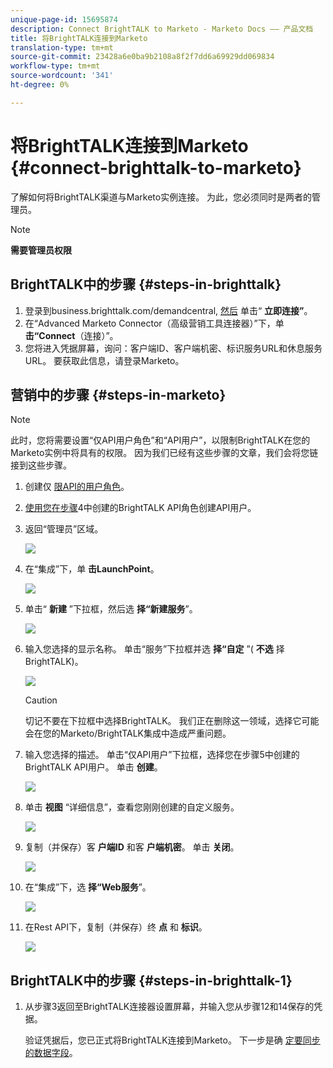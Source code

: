 ```yaml
---
unique-page-id: 15695874
description: Connect BrightTALK to Marketo - Marketo Docs —— 产品文档
title: 将BrightTALK连接到Marketo
translation-type: tm+mt
source-git-commit: 23428a6e0ba9b2108a8f2f7dd6a69929dd069834
workflow-type: tm+mt
source-wordcount: '341'
ht-degree: 0%

---
```



# 将BrightTALK连接到Marketo {#connect-brighttalk-to-marketo}

了解如何将BrightTALK渠道与Marketo实例连接。 为此，您必须同时是两者的管理员。

>[!NOTE]
>
>**需要管理员权限**

## BrightTALK中的步骤 {#steps-in-brighttalk}

1. 登录到business.brighttalk.com/demandcentral, [然后](http://business.brighttalk.com/demandcentral/login) 单击“ **立即连接”**。
1. 在“Advanced Marketo Connector（高级营销工具连接器）”下，单 **击“Connect**（连接）”。
1. 您将进入凭据屏幕，询问：客户端ID、客户端机密、标识服务URL和休息服务URL。 要获取此信息，请登录Marketo。

## 营销中的步骤 {#steps-in-marketo}

>[!NOTE]
>
>此时，您将需要设置“仅API用户角色”和“API用户”，以限制BrightTALK在您的Marketo实例中将具有的权限。 因为我们已经有这些步骤的文章，我们会将您链接到这些步骤。

1. 创建仅 [限API的用户角色](http://docs.marketo.com/x/iwMk)。
1. [使用您在步骤](http://docs.marketo.com/x/jwMk)4中创建的BrightTALK API角色创建API用户。
1. 返回“管理员”区域。

   ![](assets/one.png)

1. 在“集成”下，单 **击LaunchPoint**。

   ![](assets/two.png)

1. 单击“ **新建** ”下拉框，然后选 **择“新建服务**”。

   ![](assets/three.png)

1. 输入您选择的显示名称。 单击“服务”下拉框并选 **择“自定** ”( **不选** 择BrightTALK)。

   ![](assets/four.png)

   >[!CAUTION]
   >
   >切记不要在下拉框中选择BrightTALK。 我们正在删除这一领域，选择它可能会在您的Marketo/BrightTALK集成中造成严重问题。

1. 输入您选择的描述。 单击“仅API用户”下拉框，选择您在步骤5中创建的BrightTALK API用户。 单击 **创建**。

   ![](assets/five.png)

1. 单击 **视图** “详细信息”，查看您刚刚创建的自定义服务。

   ![](assets/six.png)

1. 复制（并保存）客 **户端ID** 和客 **户端机密**。 单击 **关闭**。

   ![](assets/eight-1.png)

1. 在“集成”下，选 **择“Web服务**”。

   ![](assets/nine-1.png)

1. 在Rest API下，复制（并保存）终 **点** 和 **标识**。

   ![](assets/ten.png)

## BrightTALK中的步骤 {#steps-in-brighttalk-1}

1. 从步骤3返回至BrightTALK连接器设置屏幕，并输入您从步骤12和14保存的凭据。

   验证凭据后，您已正式将BrightTALK连接到Marketo。 下一步是确 [定要同步的数据字段](http://support.brighttalk.com/hc/en-us/articles/115005131274-BrightTALK-Connector-for-Marketo-Choose-the-Fields-to-Sync)。

